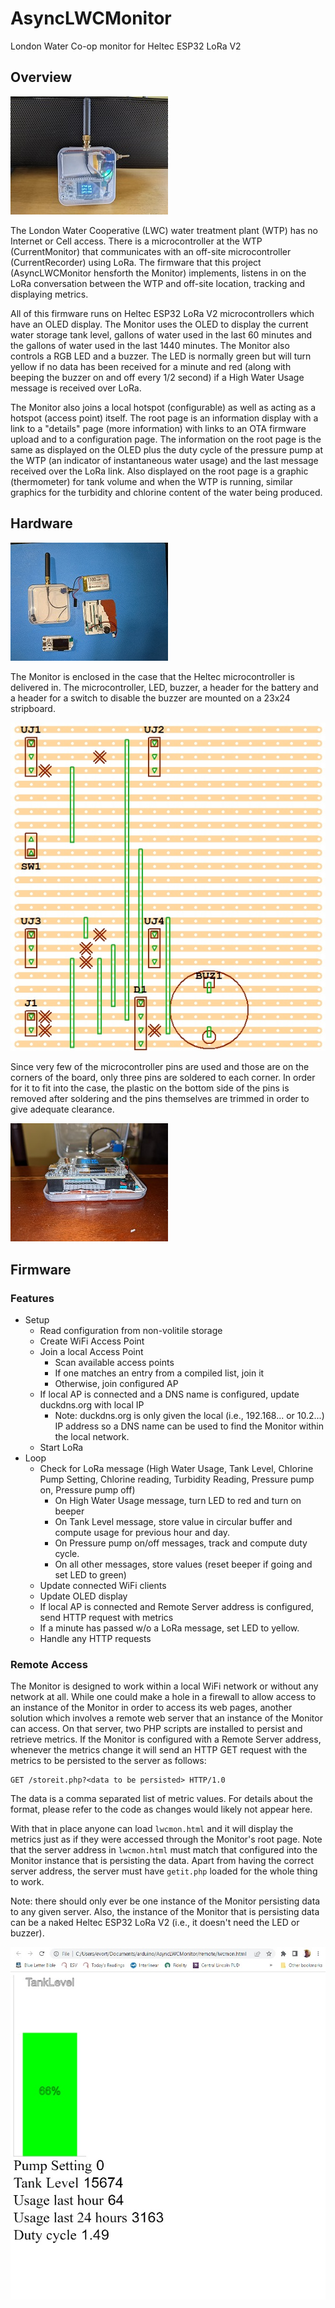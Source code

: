 # AsyncLWCMonitor
 London Water Co-op monitor for Heltec ESP32 LoRa V2
 
## Overview
 
 ![The Monitor](/assets/PXL_20220309_233631942.jpg)

The London Water Cooperative (LWC) water treatment plant (WTP) has no Internet or Cell access. There is a microcontroller at the WTP (CurrentMonitor) that communicates with an off-site microcontroller (CurrentRecorder) using LoRa. The firmware that this project (AsyncLWCMonitor hensforth the Monitor) implements, listens in on the LoRa conversation between the WTP and off-site location, tracking and displaying metrics.

All of this firmware runs on Heltec ESP32 LoRa V2 microcontrollers which have an OLED display. The Monitor uses the OLED to display the current water storage tank level, gallons of water used in the last 60 minutes and the gallons of water used in the last 1440 minutes. The Monitor also controls a RGB LED and a buzzer. The LED is normally green but will turn yellow if no data has been received for a minute and red (along with beeping the buzzer on and off every 1/2 second) if a High Water Usage message is received over LoRa.

The Monitor also joins a local hotspot (configurable) as well as acting as a hotspot (access point) itself. The root page is an information display with a link to a "details" page (more information) with links to an OTA firmware upload and to a configuration page. The information on the root page is the same as displayed on the OLED plus the duty cycle of the pressure pump at the WTP (an indicator of instantaneous water usage) and the last message received over the LoRa link. Also displayed on the root page is a graphic (thermometer) for tank volume and when the WTP is running, similar graphics for the turbidity and chlorine content of the water being produced.

## Hardware

![Monitor Exploded View](/assets/PXL_20220310_051504749.jpg)

The Monitor is enclosed in the case that the Heltec microcontroller is delivered in. The microcontroller, LED, buzzer, a header for the battery and a header for a switch to disable the buzzer are mounted on a 23x24 stripboard. 

![The Monitor Stripboard](/assets/LWCMonitorVeeCAD.jpg)

Since very few of the microcontroller pins are used and those are on the corners of the board, only three pins are soldered to each corner. In order for it to fit into the case, the plastic on the bottom side of the pins is removed after soldering and the pins themselves are trimmed in order to give adequate clearance.

![Monitor Clearance](/assets/PXL_20220310_004426639.jpg)

## Firmware

### Features

- Setup
  - Read configuration from non-volitile storage
  - Create WiFi Access Point
  - Join a local Access Point
    - Scan available access points
    - If one matches an entry from a compiled list, join it
    - Otherwise, join configured AP
  - If local AP is connected and a DNS name is configured, update duckdns.org with local IP
    - Note: duckdns.org is only given the local (i.e., 192.168... or 10.2...) IP address so a DNS name can be used to find the Monitor within the local network.
  - Start LoRa
- Loop
  - Check for LoRa message (High Water Usage, Tank Level, Chlorine Pump Setting, Chlorine reading, Turbidity Reading, Pressure pump on, Pressure pump off)
    - On High Water Usage message, turn LED to red and turn on beeper
    - On Tank Level message, store value in circular buffer and compute usage for previous hour and day.
    - On Pressure pump on/off messages, track and compute duty cycle.
    - On all other messages, store values (reset beeper if going and set LED to green)
  - Update connected WiFi clients
  - Update OLED display
  - If local AP is connected and Remote Server address is configured, send HTTP request with metrics
  - If a minute has passed w/o a LoRa message, set LED to yellow.
  - Handle any HTTP requests

### Remote Access

The Monitor is designed to work within a local WiFi network or without any network at all. While one could make a hole in a firewall to allow access to an instance of the Monitor in order to access its web pages, another solution which involves a remote web server that an instance of the Monitor can access. On that server, two PHP scripts are installed to persist and retrieve metrics. If the Monitor is configured with a Remote Server address, whenever the metrics change it will send an HTTP GET request with the metrics to be persisted to the server as follows:

```
GET /storeit.php?<data to be persisted> HTTP/1.0
```

The data is a comma separated list of metric values. For details about the format, please refer to the code as changes would likely not appear here.

With that in place anyone can load `lwcmon.html` and it will display the metrics just as if they were accessed through the Monitor's root page. Note that the server address in `lwcmon.html` must match that configured into the Monitor instance that is persisting the data. Apart from having the correct server address, the server must have `getit.php` loaded for the whole thing to work.

Note: there should only ever be one instance of the Monitor persisting data to any given server. Also, the instance of the Monitor that is persisting data can be a naked Heltec ESP32 LoRa V2 (i.e., it doesn't need the LED or buzzer).

![lwcmon.html](/assets/lwcmon-html.jpg)

